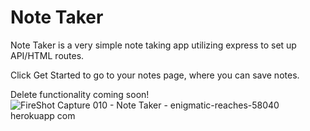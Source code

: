 # Note Taker

Note Taker is a very simple note taking app utilizing express to set up API/HTML routes.

Click Get Started to go to your notes page, where you can save notes.

Delete functionality coming soon!![FireShot Capture 010 - Note Taker - enigmatic-reaches-58040 herokuapp com](https://user-images.githubusercontent.com/88298540/138617836-2770076d-9803-409c-8b6e-a749f06dc0fd.png)
